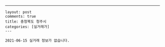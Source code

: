 ---
    layout: post
    comments: true
    title: 충청북도 청주시
    categories: [실거래가]
    ---

    2021-06-15 실거래 정보가 없습니다.

    